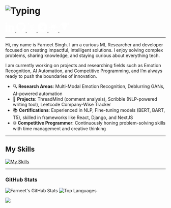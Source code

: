 # ![Typing](https://readme-typing-svg.demolab.com?font=Fira+Code&weight=500&size=26&pause=1000&color=FFCC00&center=true&vCenter=true&width=550&lines=The+Force+will+be+with+you%2C+always.)

<a href="https://www.linkedin.com/in/farneet-singh-6b155b208/" target="_blank">
  <svg width="30" height="30" viewBox="0 0 24 24" fill="white" xmlns="http://www.w3.org/2000/svg">
    <path d="M4.98 3.5C4.98 4.88 3.87 6 2.5 6 1.12 6 0 4.88 0 3.5 0 2.12 1.12 1 2.5 1c1.38 0 2.5 1.12 2.5 2.5zm.02 4H0v17h5v-17zm7.74 0h-4.82v17h5v-10.23c0-2.97 3.9-3.22 3.9 0v10.23h5v-11.29c0-6.46-7.71-6.22-9.08-3.04v-2.67z"/>
  </svg>
</a>

<a href="https://github.com/farneet24" target="_blank">
  <svg width="30" height="30" viewBox="0 0 24 24" fill="white" xmlns="http://www.w3.org/2000/svg">
    <path d="M12 .3C5.37.3 0 5.67 0 12.3c0 5.29 3.438 9.787 8.207 11.387.6.11.793-.26.793-.577 0-.285-.012-1.24-.017-2.244-3.338.724-4.043-1.613-4.043-1.613-.546-1.387-1.334-1.757-1.334-1.757-1.09-.744.082-.73.082-.73 1.203.083 1.837 1.237 1.837 1.237 1.07 1.833 2.807 1.303 3.492.995.107-.774.42-1.303.763-1.603-2.664-.304-5.466-1.334-5.466-5.932 0-1.31.47-2.383 1.236-3.223-.124-.304-.535-1.528.116-3.183 0 0 1.008-.323 3.303 1.23.96-.267 1.983-.4 3.003-.404 1.02.004 2.042.137 3.003.404 2.293-1.553 3.3-1.23 3.3-1.23.652 1.655.24 2.88.117 3.183.77.84 1.236 1.914 1.236 3.223 0 4.61-2.807 5.624-5.478 5.922.432.373.823 1.102.823 2.222 0 1.606-.015 2.902-.015 3.293 0 .32.192.694.8.576C20.565 22.084 24 17.59 24 12.3 24 5.67 18.63.3 12 .3z"/>
  </svg>
</a>

<a href="https://www.kaggle.com/farneetsingh24" target="_blank">
  <svg width="30" height="30" viewBox="0 0 24 24" fill="white" xmlns="http://www.w3.org/2000/svg">
    <path d="M8.944 21.348l4.052-4.052 4.053 4.052 1.268-1.268-4.053-4.053 4.053-4.053-1.268-1.268-4.053 4.053-4.052-4.053-1.268 1.268 4.052 4.053-4.052 4.053zm8.109-13.724c.023-1.75-1.399-3.215-3.175-3.231l-9.148.051V1.273L2.51 3.808l2.22 2.585V5.22l9.148-.051c.914-.002 1.654.731 1.646 1.633-.008.901-.753 1.63-1.669 1.628H7.417v2.007h6.78c1.755 0 3.096-1.472 3.085-3.241z"/>
  </svg>
</a>

<a href="https://auth.geeksforgeeks.org/user/farneetsinghabhi/" target="_blank">
  <svg width="30" height="30" viewBox="0 0 24 24" fill="white" xmlns="http://www.w3.org/2000/svg">
    <path d="M12.003 0c6.628 0 11.998 5.372 11.998 11.997 0 6.628-5.373 12.003-11.998 12.003C5.376 23.998 0 18.623 0 11.997 0 5.372 5.375 0 12.003 0zm.47 6.872c-1.204 0-2.41.192-3.6.572-.233.074-.234.35-.07.475.96.772 1.736 1.694 2.293 2.723-.92.147-1.8.374-2.635.678a.244.244 0 0 0-.04.428c.857.554 1.672 1.192 2.464 1.894-.16.06-.32.124-.476.19-1.21.508-2.278 1.143-3.21 1.897-.34.27-.256.765.155.882 1.25.37 2.548.56 3.854.56.46 0 .92-.023 1.376-.068.707.925 1.56 1.74 2.524 2.404a.282.282 0 0 0 .422-.158c.37-1.263.558-2.56.56-3.86a21.19 21.19 0 0 0-.186-2.65c.422-.253.84-.515 1.247-.795a.238.238 0 0 0-.036-.416 17.906 17.906 0 0 0-1.88-.802c-.15-.56-.345-1.108-.573-1.648a.203.203 0 0 0-.356-.048c-.63.784-1.32 1.507-2.065 2.154-.17-.392-.36-.778-.56-1.157a.198.198 0 0 0-.26-.1c-.35.15-.7.3-1.048.472-.21-.288-.427-.57-.646-.84-.1-.12-.253-.18-.405-.16zm.15 9.288c.08 0 .13.08.106.15-.36.94-.55 1.564-1.25 2.288-.052.06-.143.08-.21.03a.156.156 0 0 1-.03-.23c.605-.732.83-1.29 1.16-2.238a.16.16 0 0 1 .145-.1z"/>
  </svg>
</a>

<a href="https://leetcode.com/farneetsinghabhi/" target="_blank">
  <svg width="30" height="30" viewBox="0 0 24 24" fill="white" xmlns="http://www.w3.org/2000/svg">
    <path d="M6.549 16.55a1.582 1.582 0 1 1 2.238 2.238l-.002.002a1.58 1.58 0 1 1-2.237-2.237zM2.268 12a1.582 1.582 0 1 1 2.237 2.237A1.582 1.582 0 1 1 2.268 12zm3.693-8.55a1.582 1.582 0 1 1 2.237 2.237A1.58 1.58 0 1 1 5.961 3.45zM12 5.823a6.177 6.177 0 1 0 0 12.354 6.177 6.177 0 0 0 0-12.354zm-2.264 8.796a1.574 1.574 0 1 1 2.228 2.23l-.002.002a1.58 1.58 0 1 1-2.228-2.23zm8.796-8.8a1.58 1.58 0 1 1 0 3.161 1.58 1.58 0 0 1 0-3.16zm2.235 8.55a1.58 1.58 0 1 1 0-3.161 1.58 1.58 0 0 1 0 3.161zm-2.235 6.548a1.58 1.58 0 1 1 0 3.16 1.58 1.58 0 0 1 0-3.16z"/>
  </svg>
</a>

<a href="https://farneet-singh.webflow.io/" target="_blank">
  <svg width="30" height="30" viewBox="0 0 24 24" fill="white" xmlns="http://www.w3.org/2000/svg">
    <path d="M22.3 0l-6.853 17.56c-.65 1.754-2.51 2.72-4.265 2.046-.94-.352-1.57-1.12-1.924-2.037a2.268 2.268 0 0 0-.22-.41L6.28 7.576C5.52 6.175 3.56 6.232 2.87 7.67L.02 13.72h-.01a12.284 12.284 0 0 1 0-.177C.01 6.163 6.183.004 12.155 0c3.185 0 6.15 1.335 8.225 3.497 1.14 1.15 2.072 2.56 2.73 4.097 1.635-2.768 3.645-4.904 5.887-6.548z"/>
  </svg>
</a>


---

Hi, my name is Farneet Singh. I am a curious ML Researcher and developer focused on creating impactful, intelligent solutions. I enjoy solving complex problems, sharing knowledge, and staying curious about everything tech. 

I am currently working on projects and researching fields such as Emotion Recognition, AI Automation, and Competitive Programming, and I’m always ready to push the boundaries of innovation.

- 🔍 **Research Areas**: Multi-Modal Emotion Recognition, Deblurring GANs, AI-powered automation
- 🚀 **Projects**: ThreadMind (comment analysis), Scribble (NLP-powered writing tool), Leetcode Company-Wise Tracker
- 📚 **Certifications**: Experienced in NLP, Fine-tuning models (BERT, BART, T5), skilled in frameworks like React, Django, and NextJS
- 🌐 **Competitive Programmer**: Continuously honing problem-solving skills with time management and creative thinking

---

## My Skills
[![My Skills](https://skillicons.dev/icons?i=python,c,cpp,js,pytorch,tensorflow,react,django,nextjs,postgres,r,sklearn,mysql,flask,gcp,opencv,selenium,docker,git,bootstrap)](https://skillicons.dev)

---

### GitHub Stats
![Farneet's GitHub Stats](https://github-readme-stats.vercel.app/api?username=farneet24&show_icons=true&theme=radical)
![Top Languages](https://github-readme-stats.vercel.app/api/top-langs/?username=farneet24&layout=compact&theme=radical&hide=jupyter%20notebook)

![](https://raw.githubusercontent.com/mayhemantt/mayhemantt/Update/svg/Bottom.svg)

